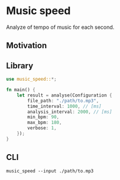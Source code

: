 # Music speed

Analyze of tempo of music for each second.

## Motivation

## Library

```rust
use music_speed::*;

fn main() {
    let result = analyse(Configuration {
        file_path: "./path/to.mp3",
        time_interval: 1000, // [ms]
        analysis_interval: 2000, // [ms]
        min_bpm: 90,
        max_bpm: 180,
        verbose: 1,
    });
}
```

## CLI

```
music_speed --input ./path/to.mp3
```
